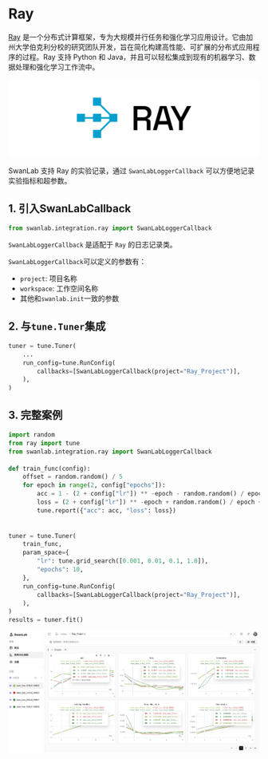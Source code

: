 # Ray

[Ray](https://github.com/ray-project/ray) 是一个分布式计算框架，专为大规模并行任务和强化学习应用设计。它由加州大学伯克利分校的研究团队开发，旨在简化构建高性能、可扩展的分布式应用程序的过程。Ray 支持 Python 和 Java，并且可以轻松集成到现有的机器学习、数据处理和强化学习工作流中。

![ray](./ray/logo.png)

SwanLab 支持 Ray 的实验记录，通过 `SwanLabLoggerCallback` 可以方便地记录实验指标和超参数。

## 1. 引入SwanLabCallback

```python
from swanlab.integration.ray import SwanLabLoggerCallback
```

`SwanLabLoggerCallback` 是适配于 `Ray` 的日志记录类。

`SwanLabLoggerCallback`可以定义的参数有：
- `project`: 项目名称
- `workspace`: 工作空间名称
- 其他和`swanlab.init`一致的参数

## 2. 与`tune.Tuner`集成

```python
tuner = tune.Tuner(
    ...
    run_config=tune.RunConfig(
        callbacks=[SwanLabLoggerCallback(project="Ray_Project")],
    ),
)
```

## 3. 完整案例

```python
import random
from ray import tune
from swanlab.integration.ray import SwanLabLoggerCallback

def train_func(config):
    offset = random.random() / 5
    for epoch in range(2, config["epochs"]):
        acc = 1 - (2 + config["lr"]) ** -epoch - random.random() / epoch - offset
        loss = (2 + config["lr"]) ** -epoch + random.random() / epoch + offset
        tune.report({"acc": acc, "loss": loss})


tuner = tune.Tuner(
    train_func,
    param_space={
        "lr": tune.grid_search([0.001, 0.01, 0.1, 1.0]),
        "epochs": 10,
    },
    run_config=tune.RunConfig(
        callbacks=[SwanLabLoggerCallback(project="Ray_Project")],
    ),
)
results = tuner.fit()
```

![ray-tune](./ray/demo.png)